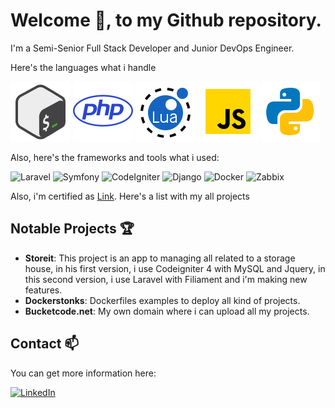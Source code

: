 # Welcome 👋, to my Github repository.

I'm a Semi-Senior Full Stack Developer and Junior DevOps Engineer.

Here's the languages what i handle

![Bash](assets/icons8-bash-96.png) ![PHP](assets/icons8-php-96.png) ![Lua](assets/icons8-lua-language-96.png) ![JavaScript](assets/icons8-javascript-96.png) ![Python](assets/icons8-python-96.png)

Also, here's the frameworks and tools what i used:

![Laravel](![imagen](assets/icons8-laravel-96.png)
) ![Symfony](![imagen](assets/icons8-symfony-96.png)
) ![CodeIgniter](![imagen](assets/icons8-codeigniter-is-an-open-source-software-rapid-development-web-framework-96.png)
) ![Django](![imagen](assets/icons8-django-a-high-level-python-web-framework-that-encourages-rapid-development-96.png)
) ![Docker](![imagen](assets/icons8-docker-96.png)
) ![Zabbix](https://assets.zabbix.com/img/logo/zabbix_logo_313x82.png)

Also, i'm certified as [Link](https://mikrotik.com/training/certificates/b215442cd1a68367a339 "MikroTik Certified Network Associate").
Here's a list with my all projects

## Notable Projects 🏆

- **Storeit**: This project is an app to managing all related to a storage house, in his first version, i use Codeigniter 4 with MySQL and Jquery, in this second version, i use Laravel with Filiament and i'm making new features.
- **Dockerstonks**: Dockerfiles examples to deploy all kind of projects.
- **Bucketcode.net**: My own domain where i can upload all my projects.

## Contact 📫

You can get more information here:

[![LinkedIn](![imagen](assets/icons8-linkedin-96.png)
)](https://www.linkedin.com/in/buseche/)



